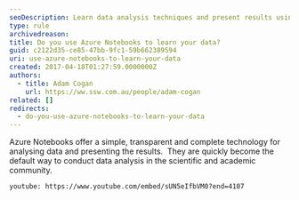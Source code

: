 ```yaml
---
seoDescription: Learn data analysis techniques and present results using Azure Notebooks, a transparent technology ideal for scientific and academic communities.
type: rule
archivedreason:
title: Do you use Azure Notebooks to learn your data?
guid: c2122d35-ce85-47bb-9fc1-59b662389594
uri: use-azure-notebooks-to-learn-your-data
created: 2017-04-18T01:27:59.0000000Z
authors:
  - title: Adam Cogan
    url: https://ww.ssw.com.au/people/adam-cogan
related: []
redirects:
  - do-you-use-azure-notebooks-to-learn-your-data
---
```


Azure Notebooks offer a simple, transparent and complete technology for analysing data and presenting the results.  They are quickly become the default way to conduct data analysis in the scientific and academic community.

<!--endintro-->

`youtube: https://www.youtube.com/embed/sUN5eIfbVM0?end=4107`
